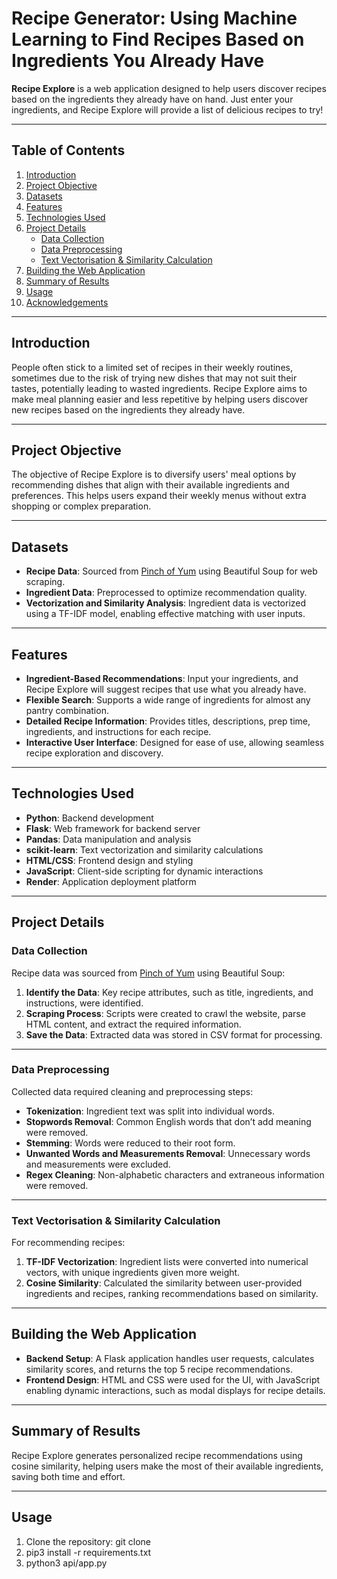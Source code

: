 # **Recipe Generator: Using Machine Learning to Find Recipes Based on Ingredients You Already Have**

**Recipe Explore** is a web application designed to help users discover recipes based on the ingredients they already have on hand. Just enter your ingredients, and Recipe Explore will provide a list of delicious recipes to try!

---

## **Table of Contents**

1. [Introduction](#introduction)
2. [Project Objective](#project-objective)
3. [Datasets](#datasets)
4. [Features](#features)
5. [Technologies Used](#technologies-used)
6. [Project Details](#project-details)
   - [Data Collection](#data-collection)
   - [Data Preprocessing](#data-preprocessing)
   - [Text Vectorisation & Similarity Calculation](#text-vectorisation--similarity-calculation)
7. [Building the Web Application](#building-the-web-application)
8. [Summary of Results](#summary-of-results)
9. [Usage](#usage)
10. [Acknowledgements](#acknowledgements)

---

## **Introduction**

People often stick to a limited set of recipes in their weekly routines, sometimes due to the risk of trying new dishes that may not suit their tastes, potentially leading to wasted ingredients. Recipe Explore aims to make meal planning easier and less repetitive by helping users discover new recipes based on the ingredients they already have.

---

## **Project Objective**

The objective of Recipe Explore is to diversify users' meal options by recommending dishes that align with their available ingredients and preferences. This helps users expand their weekly menus without extra shopping or complex preparation.

---

## **Datasets**

- **Recipe Data**: Sourced from [Pinch of Yum](https://pinchofyum.com/) using Beautiful Soup for web scraping.
- **Ingredient Data**: Preprocessed to optimize recommendation quality.
- **Vectorization and Similarity Analysis**: Ingredient data is vectorized using a TF-IDF model, enabling effective matching with user inputs.

---

## **Features**

- **Ingredient-Based Recommendations**: Input your ingredients, and Recipe Explore will suggest recipes that use what you already have.
- **Flexible Search**: Supports a wide range of ingredients for almost any pantry combination.
- **Detailed Recipe Information**: Provides titles, descriptions, prep time, ingredients, and instructions for each recipe.
- **Interactive User Interface**: Designed for ease of use, allowing seamless recipe exploration and discovery.

---

## **Technologies Used**

- **Python**: Backend development
- **Flask**: Web framework for backend server
- **Pandas**: Data manipulation and analysis
- **scikit-learn**: Text vectorization and similarity calculations
- **HTML/CSS**: Frontend design and styling
- **JavaScript**: Client-side scripting for dynamic interactions
- **Render**: Application deployment platform

---

## **Project Details**

### **Data Collection**

Recipe data was sourced from [Pinch of Yum](https://pinchofyum.com/) using Beautiful Soup:

1. **Identify the Data**: Key recipe attributes, such as title, ingredients, and instructions, were identified.
2. **Scraping Process**: Scripts were created to crawl the website, parse HTML content, and extract the required information.
3. **Save the Data**: Extracted data was stored in CSV format for processing.

---

### **Data Preprocessing**

Collected data required cleaning and preprocessing steps:

- **Tokenization**: Ingredient text was split into individual words.
- **Stopwords Removal**: Common English words that don’t add meaning were removed.
- **Stemming**: Words were reduced to their root form.
- **Unwanted Words and Measurements Removal**: Unnecessary words and measurements were excluded.
- **Regex Cleaning**: Non-alphabetic characters and extraneous information were removed.

---

### **Text Vectorisation & Similarity Calculation**

For recommending recipes:

1. **TF-IDF Vectorization**: Ingredient lists were converted into numerical vectors, with unique ingredients given more weight.
2. **Cosine Similarity**: Calculated the similarity between user-provided ingredients and recipes, ranking recommendations based on similarity.

---

## **Building the Web Application**

- **Backend Setup**: A Flask application handles user requests, calculates similarity scores, and returns the top 5 recipe recommendations.
- **Frontend Design**: HTML and CSS were used for the UI, with JavaScript enabling dynamic interactions, such as modal displays for recipe details.

---

## **Summary of Results**

Recipe Explore generates personalized recipe recommendations using cosine similarity, helping users make the most of their available ingredients, saving both time and effort.

---

## **Usage**

1. Clone the repository: git clone <repository-url>
2. pip3 install -r requirements.txt
3. python3 api/app.py

